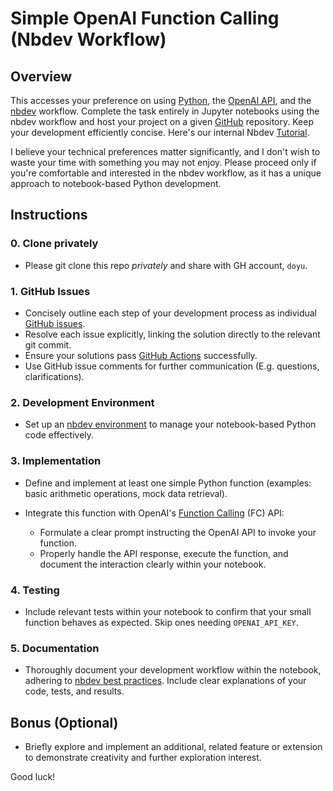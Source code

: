 # Simple OpenAI Function Calling (Nbdev Workflow)

## Overview

This accesses your preference on using [Python](https://www.python.org/), the [OpenAI API](https://platform.openai.com/docs/api-reference), and the [nbdev](https://nbdev.fast.ai/) workflow. Complete the task entirely in Jupyter notebooks using the nbdev workflow and host your project on a given [GitHub](https://github.com/) repository. Keep your development efficiently concise. Here's our internal Nbdev [Tutorial](https://youtu.be/y-V3XDPyUws?si=KHaiofRfeiYqseAD).

I believe your technical preferences matter significantly, and I don't wish to waste your time with something you may not enjoy. Please proceed only if you're comfortable and interested in the nbdev workflow, as it has a unique approach to notebook-based Python development.

## Instructions

### 0. Clone privately
* Please git clone this repo *privately* and share with GH account, `doyu`.

### 1. GitHub Issues

* Concisely outline each step of your development process as individual [GitHub issues](https://docs.github.com/en/issues).
* Resolve each issue explicitly, linking the solution directly to the relevant git commit.
* Ensure your solutions pass [GitHub Actions](https://docs.github.com/en/actions) successfully.
* Use GitHub issue comments for further communication (E.g. questions, clarifications).

### 2. Development Environment

* Set up an [nbdev environment](https://nbdev.fast.ai/getting_started.html) to manage your notebook-based Python code effectively.

### 3. Implementation

* Define and implement at least one simple Python function (examples: basic arithmetic operations, mock data retrieval).
* Integrate this function with OpenAI's [Function Calling](https://platform.openai.com/docs/api-reference/chat/create#chat-create-function_call) (FC) API:

  * Formulate a clear prompt instructing the OpenAI API to invoke your function.
  * Properly handle the API response, execute the function, and document the interaction clearly within your notebook.

### 4. Testing

* Include relevant tests within your notebook to confirm that your small function behaves as expected. Skip ones needing `OPENAI_API_KEY`.

### 5. Documentation

* Thoroughly document your development workflow within the notebook, adhering to [nbdev best practices](https://nbdev.fast.ai/tutorials/tutorial.html). Include clear explanations of your code, tests, and results.

## Bonus (Optional)

* Briefly explore and implement an additional, related feature or extension to demonstrate creativity and further exploration interest.

Good luck!
